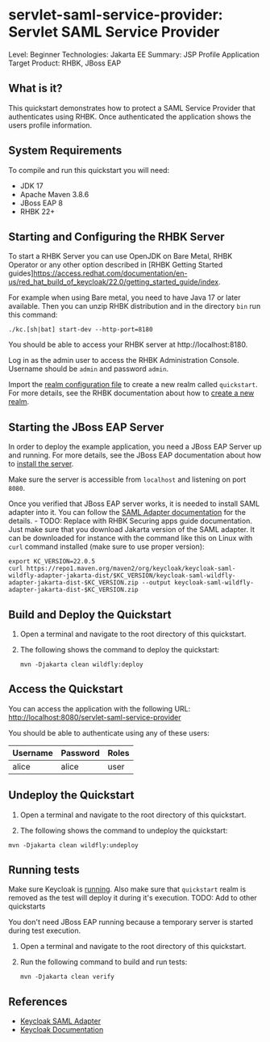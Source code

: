 servlet-saml-service-provider: Servlet SAML Service Provider
=============================================================

Level: Beginner
Technologies: Jakarta EE
Summary: JSP Profile Application
Target Product: <span>RHBK</span>, <span>JBoss EAP</span>

What is it?
-----------

This quickstart demonstrates how to protect a SAML Service Provider that authenticates using <span>RHBK</span>. 
Once authenticated the application shows the users profile information.

System Requirements
-------------------

To compile and run this quickstart you will need:

* JDK 17
* Apache Maven 3.8.6
* JBoss EAP 8
* RHBK 22+

Starting and Configuring the RHBK Server
-------------------

To start a RHBK Server you can use OpenJDK on Bare Metal, RHBK Operator or any other option described in
[RHBK Getting Started guides]https://access.redhat.com/documentation/en-us/red_hat_build_of_keycloak/22.0/getting_started_guide/index.

For example when using Bare metal, you need to have Java 17 or later available. Then you can unzip RHBK distribution and in the directory `bin` run this command:

```shell
./kc.[sh|bat] start-dev --http-port=8180
```

You should be able to access your RHBK server at http://localhost:8180.

Log in as the admin user to access the RHBK Administration Console. Username should be `admin` and password `admin`.

Import the [realm configuration file](config/realm-import.json) to create a new realm called `quickstart`.
For more details, see the RHBK documentation about how to [create a new realm](https://access.redhat.com/documentation/en-us/red_hat_build_of_keycloak/22.0/server_administration_guide/index#proc-creating-a-realm_server_administration_guide).

Starting the JBoss EAP Server
-------------------

In order to deploy the example application, you need a JBoss EAP Server up and running. For more details, see the JBoss EAP documentation about how
to [install the server](https://access.redhat.com/documentation/en-us/red_hat_jboss_enterprise_application_platform/8-beta/html-single/jboss_eap_installation_methods/index).

Make sure the server is accessible from `localhost` and listening on port `8080`.

Once you verified that JBoss EAP server works, it is needed to install SAML adapter into it. You can follow the [SAML Adapter documentation](https://www.keycloak.org/docs/latest/securing_apps/index.html#_saml_jboss_adapter)
for the details. - TODO: Replace with RHBK Securing apps guide documentation. Just make sure that you download Jakarta version of the SAML adapter.
It can be downloaded for instance with the command like this on Linux with `curl` command installed (make sure to use proper version):
 
```
export KC_VERSION=22.0.5 
curl https://repo1.maven.org/maven2/org/keycloak/keycloak-saml-wildfly-adapter-jakarta-dist/$KC_VERSION/keycloak-saml-wildfly-adapter-jakarta-dist-$KC_VERSION.zip --output keycloak-saml-wildfly-adapter-jakarta-dist-$KC_VERSION.zip
```


Build and Deploy the Quickstart
-------------------------------

1. Open a terminal and navigate to the root directory of this quickstart.

2. The following shows the command to deploy the quickstart:

   ````
   mvn -Djakarta clean wildfly:deploy
   ````

Access the Quickstart
----------------------

You can access the application with the following URL: <http://localhost:8080/servlet-saml-service-provider>

You should be able to authenticate using any of these users:

| Username | Password | Roles              |
|----------|----------|--------------------|
| alice    | alice    | user               |

Undeploy the Quickstart
--------------------

1. Open a terminal and navigate to the root directory of this quickstart.

2. The following shows the command to undeploy the quickstart:

````
mvn -Djakarta clean wildfly:undeploy
````

Running tests
--------------------

Make sure Keycloak is [running](#starting-and-configuring-the-rhbk-server). Also make sure that `quickstart` realm is removed as the test will deploy it during it's execution. TODO: Add to other quickstarts

You don't need JBoss EAP running because a temporary server is started during test execution.

1. Open a terminal and navigate to the root directory of this quickstart.

2. Run the following command to build and run tests:

   ````
   mvn -Djakarta clean verify
   ````

References
--------------------

* [Keycloak SAML Adapter](https://www.keycloak.org/docs/latest/securing_apps/#_saml_jboss_adapter)
* [Keycloak Documentation](https://www.keycloak.org/documentation)
